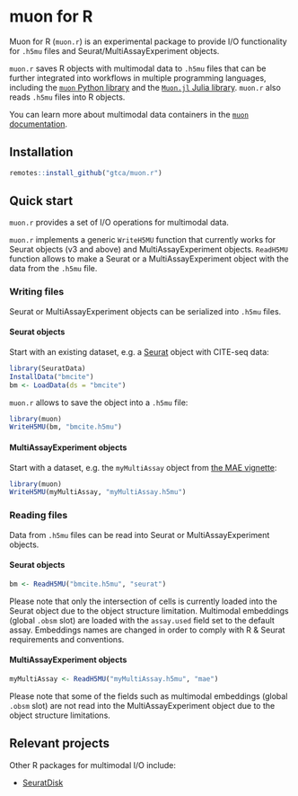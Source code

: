 # muon for R

Muon for R (`muon.r`) is an experimental package to provide I/O functionality for `.h5mu` files and Seurat/MultiAssayExperiment objects. 

`muon.r` saves R objects with multimodal data to `.h5mu` files that can be further integrated into workflows in multiple programming languages, including the [`muon` Python library](https://github.com/gtca/muon) and the [`Muon.jl` Julia library](https://github.com/gtca/Muon.jl). `muon.r` also reads `.h5mu` files into R objects. 

You can learn more about multimodal data containers in the [`muon` documentation](https://muon.readthedocs.io/en/latest/io/mudata.html).

## Installation

```R
remotes::install_github("gtca/muon.r")
```

## Quick start

`muon.r` provides a set of I/O operations for multimodal data.

`muon.r` implements a generic `WriteH5MU` function that currently works for Seurat objects (v3 and above) and MultiAssayExperiment objects. `ReadH5MU` function allows to make a Seurat or a MultiAssayExperiment object with the data from the `.h5mu` file.

### Writing files

Seurat or MultiAssayExperiment objects can be serialized into `.h5mu` files.

#### Seurat objects

Start with an existing dataset, e.g. a [Seurat](https://github.com/satijalab/seurat) object with CITE-seq data:

```R
library(SeuratData)
InstallData("bmcite")
bm <- LoadData(ds = "bmcite")
```

`muon.r` allows to save the object into a `.h5mu` file:

```R
library(muon)
WriteH5MU(bm, "bmcite.h5mu")
```

#### MultiAssayExperiment objects

Start with a dataset, e.g. the `myMultiAssay` object from [the MAE vignette](https://www.bioconductor.org/packages/release/bioc/vignettes/MultiAssayExperiment/inst/doc/MultiAssayExperiment.html):

```R
library(muon)
WriteH5MU(myMultiAssay, "myMultiAssay.h5mu")
```

### Reading files

Data from `.h5mu` files can be read into Seurat or MultiAssayExperiment objects.

#### Seurat objects

```R
bm <- ReadH5MU("bmcite.h5mu", "seurat")
```

Please note that only the intersection of cells is currently loaded into the Seurat object due to the object structure limitation. Multimodal embeddings (global `.obsm` slot) are loaded with the `assay.used` field set to the default assay. Embeddings names are changed in order to comply with R & Seurat requirements and conventions.

#### MultiAssayExperiment objects

```R
myMultiAssay <- ReadH5MU("myMultiAssay.h5mu", "mae")
```

Please note that some of the fields such as multimodal embeddings (global `.obsm` slot) are not read into the MultiAssayExperiment object due to the object structure limitations.

## Relevant projects

Other R packages for multimodal I/O include:

- [SeuratDisk](https://github.com/mojaveazure/seurat-disk)
